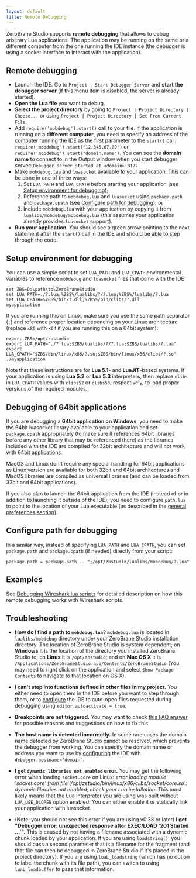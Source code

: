```yaml
---
layout: default
title: Remote Debugging
---
```


ZeroBrane Studio supports **remote debugging** that allows to debug arbitrary Lua applications.
The application may be running on the same or a different computer from the one running
the IDE instance (the debugger is using a socket interface to interact with the application).

## Remote debugging

* Launch the IDE.
Go to `Project | Start Debugger Server` and **start the debugger server** (if this menu item is disabled, the server is already started).
* **Open the Lua file** you want to debug.
* **Select the project directory** by going to `Project | Project Directory | Choose...`
or using `Project | Project Directory | Set From Current File`.
* Add `require('mobdebug').start()` call to your file.
If the application is running on a **different computer**, you need to specify an address of the computer running the IDE as the first parameter to the `start()` call: `require('mobdebug').start("12.345.67.89")` or `require('mobdebug').start("domain.name")`.
You can see the **domain name** to connect to in the Output window when you start debugger server: `Debugger server started at <domain>:8172.`
* Make `mobdebug.lua` and `luasocket` available to your application. This can be done in one of three ways:
  1. Set `LUA_PATH` and `LUA_CPATH` before starting your application (see [Setup environment for debugging](#setup-environment-for-debugging));
  2. Reference path to `mobdebug.lua` and `luasocket` using `package.path` and `package.cpath` (see [Configure path for debugging](#configure-path-for-debugging)); or
  3. Include `mobdebug.lua` with your application by copying it from `lualibs/mobdebug/mobdebug.lua` (this assumes your application already provides `luasocket` support).
* **Run your application**. You should see a green arrow pointing to the next statement after the `start()` call in the IDE and should be able to step through the code.

## Setup environment for debugging

You can use a simple script to set `LUA_PATH` and `LUA_CPATH` environmental variables to reference `mobdebug` and `luasocket` files that come with the IDE:

    set ZBS=D:\path\to\ZeroBraneStudio
    set LUA_PATH=./?.lua;%ZBS%/lualibs/?/?.lua;%ZBS%/lualibs/?.lua
    set LUA_CPATH=%ZBS%/bin/?.dll;%ZBS%/bin/clibs/?.dll
    myapplication

If you are running this on Linux, make sure you use the same path separator (`;`)
and reference proper location depending on your Linux architecture (replace `x86` with `x64` if you are running this on a 64bit system):

    export ZBS=/opt/zbstudio
    export LUA_PATH="./?.lua;$ZBS/lualibs/?/?.lua;$ZBS/lualibs/?.lua"
    export LUA_CPATH="$ZBS/bin/linux/x86/?.so;$ZBS/bin/linux/x86/clibs/?.so"
    ./myapplication

Note that these instructions are for **Lua 5.1**- and **LuaJIT**-based systems.
If your application is using **Lua 5.2** or **Lua 5.3** interpreters, then replace `clibs` in `LUA_CPATH`
values with `clibs52` or `clibs53`, respectively, to load proper versions of the required modules.

## Debugging of 64bit applications

If you are debugging a **64bit application on Windows**, you need to make the 64bit luasocket library available to your application
and set `package.cpath` appropriately (to make sure it references 64bit libraries before any other library that may be referenced there)
as the libraries included with the IDE are compiled for 32bit architecture and will not work with 64bit applications.

MacOS and Linux don't require any special handling for 64bit applications as Linux version are available for both 32bit and 64bit architectures
and MacOS libraries are compiled as universal libraries (and can be loaded from 32bit and 64bit applications).

If you also plan to launch the 64bit application from the IDE (instead of or in addition to
launching it outside of the IDE), you need to configure `path.lua` to point to the location of your Lua executable
(as described in the [general preferences section](doc-general-preferences#interpreter-path)).

## Configure path for debugging

In a similar way, instead of specifying `LUA_PATH` and `LUA_CPATH`, you can set `package.path` and `package.cpath` (if needed) directly from your script:

    package.path = package.path .. ";/opt/zbstudio/lualibs/mobdebug/?.lua"

## Examples

See [Debugging Wireshark lua scripts](http://notebook.kulchenko.com/zerobrane/debugging-wireshark-lua-scripts-with-zerobrane-studio) for detailed description on how this remote debugging works with Wireshark scripts.

## Troubleshooting

* **How do I find a path to `mobdebug.lua`?**
`mobdebug.lua` is located in `lualibs/mobdebug` directory under your ZeroBrane Studio installation directory.
The location of ZeroBrane Studio is system dependent;
on **Windows** it is the location of the directory you installed ZeroBrane Studio to;
on **Linux** it is `/opt/zbstudio`;
and on **Mac OS X** it is `/Applications/ZeroBraneStudio.app/Contents/ZeroBraneStudio`
(You may need to right click on the application and select `Show Package Contents` to navigate to that location on OS X).

* **I can't step into functions defined in other files in my project.**
You either need to open them in the IDE before you want to step through them, or to [configure](doc-configuration) the IDE to auto-open files requested during debugging using `editor.autoactivate = true`.

* **Breakpoints are not triggered.**
You may want to check [this FAQ answer](doc-faq#why-breakpoints-are-not-triggered) for possible reasons and suggestions on how to fix this.

* **The host name is detected incorrectly.**
In some rare cases the domain name detected by ZeroBrane Studio cannot be resolved, which prevents the debugger from working.
You can specify the domain name or address you want to use by [configuring](doc-configuration) the IDE with `debugger.hostname="domain"`.

* **I get `dynamic libraries not enabled` error.**
You may get the following error when loading `socket.core` on Linux:
_error loading module 'socket.core' from file '/opt/zstudio/bin/linux/x86/clibs/socket/core.so': dynamic libraries not enabled; check your Lua installation_.
This most likely means that the Lua interpreter you are using was built without `LUA_USE_DLOPEN` option enabled.
You can either enable it or statically link your application with luasocket.

* (Note: you should not see this error if you are using v0.38 or later) **I get "Debugger error: unexpected response after EXEC/LOAD '201 Started ...'".**
This is caused by not having a filename associated with a dynamic chunk loaded by your application.
If you are using `loadstring()`, you should pass a second parameter that is a filename for the fragment (and that file can then be debugged in ZeroBrane Studio if it's placed in the project directory).
If you are using `luaL_loadstring` (which has no option to label the chunk with its file path), you can switch to using `luaL_loadbuffer` to pass that information.
